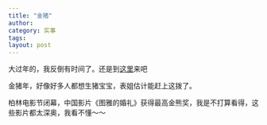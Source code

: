 ```yaml
---
title: "金猪"
author:
category: 实事
tags: 
layout: post
---
```

大过年的，我反倒有时间了。还是到<a href="http://www.francaisblog.com.cn/node/529">这里</a>来吧

金猪年，好像好多人都想生猪宝宝，表姐估计能赶上这拨了。

柏林电影节闭幕，中国影片《图雅的婚礼》获得最高金熊奖，我是不打算看得，这些影片都太深奥，我看不懂～～

